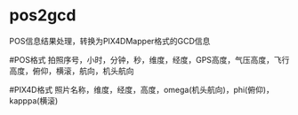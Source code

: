 # pos2gcd
POS信息结果处理，转换为PIX4DMapper格式的GCD信息

#POS格式
拍照序号，小时，分钟，秒，维度，经度，GPS高度，气压高度，飞行高度，俯仰，横滚，航向，机头航向

#PIX4D格式
照片名称，维度，经度，高度，omega(机头航向)，phi(俯仰)，kapppa(横滚)

